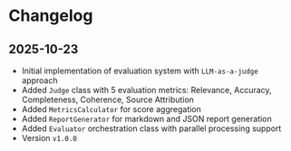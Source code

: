 # Changelog

## 2025-10-23

- Initial implementation of evaluation system with `LLM-as-a-judge` approach
- Added `Judge` class with 5 evaluation metrics: Relevance, Accuracy,
  Completeness, Coherence, Source Attribution
- Added `MetricsCalculator` for score aggregation
- Added `ReportGenerator` for markdown and JSON report generation
- Added `Evaluator` orchestration class with parallel processing support
- Version `v1.0.0`
